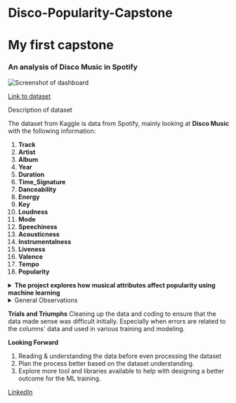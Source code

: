 # Disco-Popularity-Capstone

# My first capstone

### An analysis of Disco Music in Spotify

![Screenshot of dashboard](https://i.imgur.com/evjrl2q.jpg)

[Link to dataset](https://www.kaggle.com/datasets/thebumpkin/700-classic-disco-tracks-with-spotify-data)

Description of dataset

The dataset from Kaggle is data from Spotify, mainly looking at **Disco Music** with the following information:
1. **Track**
2. **Artist**
3. **Album**
4. **Year**
5. **Duration**
6. **Time_Signature**
7. **Danceability**
8. **Energy**
9. **Key**
10. **Loudness**
11. **Mode**
12. **Speechiness**
13. **Acousticness**
14. **Instrumentalness**
15. **Liveness**
16. **Valence**
17. **Tempo**
18. **Popularity**



<details>
<summary><b>The project explores how musical attributes affect popularity using machine learning</b></summary>

It provides insights into the relationships between song attributes and their success. Using these insights, Musicians, Musical Directors, Music Distributors, and Streaming Platforms can decide what makes good music for Listeners and produce and stream music accordingly.

For this Capstone project, I narrowed it down to Disco music and found the dataset on Kaggle.

</details>


<details>
  <summary>General Observations</summary>
  
  ### DISCO!!!
  1. The more popular Disco Music are those with the following attributes
     * Short Duration
     * High Danceability
     * High Energy
     * Mid-High Loudnes
     * Mid Tempo
  2. There is a higher popularity correlation are with the following
     * Danceability & Valence
     * Energy & Loudness
     * Acoustics & Energy

</details>
 
<b>Trials and Triumphs</b>
Cleaning up the data and coding to ensure that the data made sense was difficult initially. Especially when errors are related to the columns' data and used in various training and modeling.

<b>Looking Forward</b>
1.  Reading & understanding the data before even processing the dataset
2.  Plan the process better based on the dataset understanding.
3.  Explore more tool and libraries available to help with designing a better outcome for the ML training.


[LinkedIn](https://www.linkedin.com/in/navin-pal-singh-6624488)

